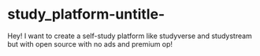 # study_platform-untitle-
Hey! I want to create a self-study platform like studyverse and studystream but with open source with no ads and premium op!
